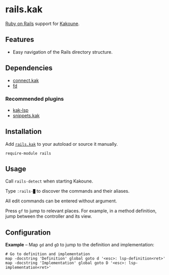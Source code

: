 # rails.kak

[Ruby on Rails] support for [Kakoune].

[Ruby on Rails]: https://rubyonrails.org
[Kakoune]: https://kakoune.org

## Features

- Easy navigation of the Rails directory structure.

## Dependencies

- [connect.kak]
- [fd]

[connect.kak]: https://github.com/alexherbo2/connect.kak
[fd]: https://github.com/sharkdp/fd

### Recommended plugins

- [kak-lsp]
- [snippets.kak]

[kak-lsp]: https://github.com/ul/kak-lsp
[snippets.kak]: https://github.com/alexherbo2/snippets.kak

## Installation

Add [`rails.kak`](rc/rails.kak) to your autoload or source it manually.

``` kak
require-module rails
```

## Usage

Call `rails-detect` when starting Kakoune.

Type `:rails-█` to discover the commands and their aliases.

All edit commands can be entered without argument.

Press `gf` to jump to relevant places.
For example, in a method definition, jump between the controller and its view.

## Configuration

**Example** – Map `gd` and `gD` to jump to the definition and implementation:

``` kak
# Go to definition and implementation
map -docstring 'Definition' global goto d '<esc>: lsp-definition<ret>'
map -docstring 'Implementation' global goto D '<esc>: lsp-implementation<ret>'
```
